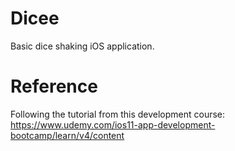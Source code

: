 # Dicee
Basic dice shaking iOS application.

# Reference
Following the tutorial from this development course:
https://www.udemy.com/ios11-app-development-bootcamp/learn/v4/content
